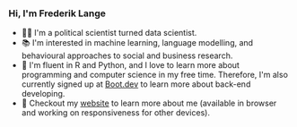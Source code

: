 ### Hi, I'm Frederik Lange
- 👨‍💻 I'm a political scientist turned data scientist.
- 📚 I'm interested in machine learning, language modelling, and behavioural approaches to social and business research.
- 🔨 I'm fluent in R and Python, and I love to learn more about programming and computer science in my free time. Therefore, I'm also currently signed up at [Boot.dev](https://www.boot.dev/tracks/backend) to learn more about back-end developing.
- 🔎 Checkout my [website](https://frederiklange.github.io/) to learn more about me (available in browser and working on responsiveness for other devices).
